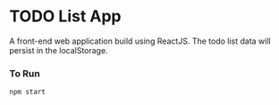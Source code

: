 # TODO List App

A front-end web application build using ReactJS.
The todo list data will persist in the localStorage.

### To Run

`npm start`
